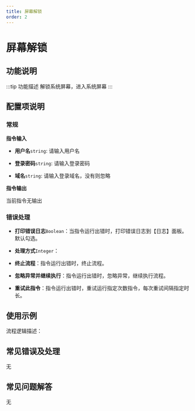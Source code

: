 ```yaml
---
title: 屏幕解锁
order: 2
---
```


# 屏幕解锁

## 功能说明

:::tip 功能描述
解锁系统屏幕，进入系统屏幕
:::

## 配置项说明

### 常规

**指令输入**

- **用户名**`string`: 请输入用户名

- **登录密码**`string`: 请输入登录密码

- **域名**`string`: 请输入登录域名，没有则忽略


**指令输出**

当前指令无输出

### 错误处理

- **打印错误日志**`Boolean`：当指令运行出错时，打印错误日志到【日志】面板。默认勾选。

- **处理方式**`Integer`：

 - **终止流程**：指令运行出错时，终止流程。

 - **忽略异常并继续执行**：指令运行出错时，忽略异常，继续执行流程。

 - **重试此指令**：指令运行出错时，重试运行指定次数指令，每次重试间隔指定时长。

## 使用示例

流程逻辑描述：

## 常见错误及处理

无

## 常见问题解答

无

